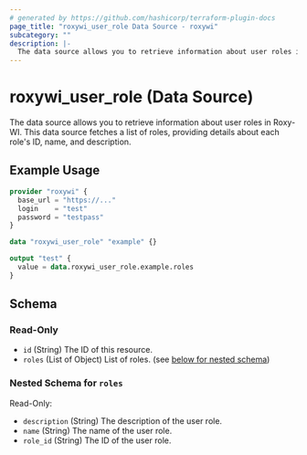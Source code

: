 ```yaml
---
# generated by https://github.com/hashicorp/terraform-plugin-docs
page_title: "roxywi_user_role Data Source - roxywi"
subcategory: ""
description: |-
  The data source allows you to retrieve information about user roles in Roxy-WI. This data source fetches a list of roles, providing details about each role's ID, name, and description.
---
```


# roxywi_user_role (Data Source)

The data source allows you to retrieve information about user roles in Roxy-WI. This data source fetches a list of roles, providing details about each role's ID, name, and description.

## Example Usage

```terraform
provider "roxywi" {
  base_url = "https://..."
  login    = "test"
  password = "testpass"
}

data "roxywi_user_role" "example" {}

output "test" {
  value = data.roxywi_user_role.example.roles
}
```

## Schema

### Read-Only

- `id` (String) The ID of this resource.
- `roles` (List of Object) List of roles. (see [below for nested schema](#nestedatt--roles))

<a id="nestedatt--roles"></a>

### Nested Schema for `roles`

Read-Only:

- `description` (String) The description of the user role.
- `name` (String) The name of the user role.
- `role_id` (String) The ID of the user role.
